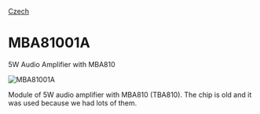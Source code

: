 
[Czech](./README.cs.md)
<!--- module --->
# MBA81001A
<!--- Emodule --->

<!--- subtitle ---> 5W Audio Amplifier with MBA810 <!--- Esubtitle --->

![MBA81001A](/doc/img/MBA81001A_QRcode.png)

<!--- description ---> Module of 5W audio amplifier with MBA810 (TBA810). The chip is old and it was used because we had lots of them.<!--- Edescription --->
            